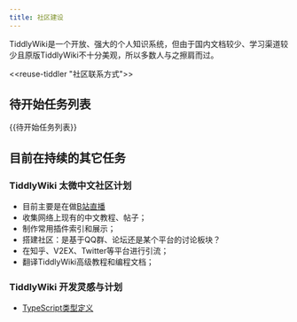 ```yaml
---
title: 社区建设
---
```


TiddlyWiki是一个开放、强大的个人知识系统，但由于国内文档较少、学习渠道较少且原版TiddlyWiki不十分美观，所以多数人与之擦肩而过。

<<reuse-tiddler "社区联系方式">>

## 待开始任务列表

{{待开始任务列表}}

## 目前在持续的其它任务

### TiddlyWiki 太微中文社区计划

* 目前主要是在做[B站直播](#B%E7%AB%99%E7%9B%B4%E6%92%AD)
* 收集网络上现有的中文教程、帖子；
* 制作常用插件索引和展示；
* 搭建社区：是基于QQ群、论坛还是某个平台的讨论板块？
* 在知乎、V2EX、Twitter等平台进行引流；
* 翻译TiddlyWiki高级教程和编程文档；

### TiddlyWiki 开发灵感与计划

* [TypeScript类型定义](#TypeScript%E7%B1%BB%E5%9E%8B%E5%AE%9A%E4%B9%89)
